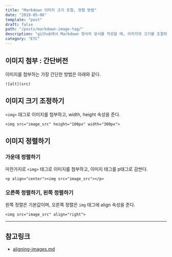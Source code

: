 ```yaml
---
title: "Markdown 이미지 크기 조절, 정렬 방법"
date: "2019-05-06"
template: "post"
draft: false
path: "/posts/markdown-image-tag/"
description: "github에서 Markdown 형식의 문서를 작성할 때, 이미지의 크기를 조절하는 방법과 정렬하는 방법을 정리한 글입니다."
category: "ETC"
---
```


## 이미지 첨부 : 간단버전

이미지를 첨부하는 가장 간단한 방법은 아래와 같다.

    ![alt](src)

## 이미지 크기 조정하기

`<img>` 태그로 이미지를 첨부하고, width, height 속성을 준다.

    <img src="image_src" height="100px" width="300px">

## 이미지 정렬하기

### 가운데 정렬하기

마찬가지로 `<img>` 태그로 이미지를 첨부하고, 이미지 태그를 p태그로 감싼다.

    <p align="center"><img src="image_src"></p>

### 오른쪽 정렬하기, 왼쪽 정렬하기

왼쪽 정렬은 기본값이며, 오른쪽 정렬은 `img` 태그에 align 속성을 준다.

    <img src="image_src" align="right">

---

## 참고링크

-   [aligning-images.md](https://gist.github.com/DavidWells/7d2e0e1bc78f4ac59a123ddf8b74932d)
